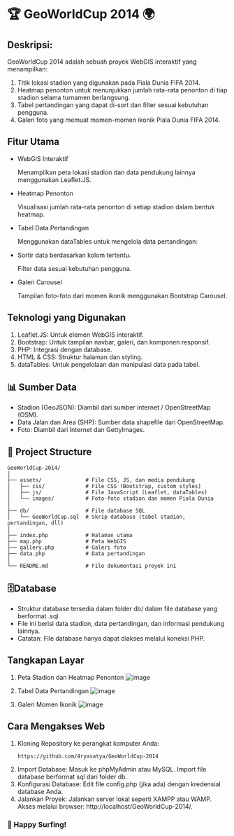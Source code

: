 # 🏆 GeoWorldCup 2014 🌍


## Deskripsi:
GeoWorldCup 2014 adalah sebuah proyek WebGIS interaktif yang menampilkan:

1. Titik lokasi stadion yang digunakan pada Piala Dunia FIFA 2014.
2. Heatmap penonton untuk menunjukkan jumlah rata-rata penonton di tiap stadion selama turnamen berlangsung.
3. Tabel pertandingan yang dapat di-sort dan filter sesuai kebutuhan pengguna.
4. Galeri foto yang memuat momen-momen ikonik Piala Dunia FIFA 2014.

## Fitur Utama
- WebGIS Interaktif

  Menampilkan peta lokasi stadion dan data pendukung lainnya menggunakan Leaflet.JS.

- Heatmap Penonton

  Visualisasi jumlah rata-rata penonton di setiap stadion dalam bentuk heatmap.

- Tabel Data Pertandingan

  Menggunakan dataTables untuk mengelola data pertandingan:

- Sortir data berdasarkan kolom tertentu.

  Filter data sesuai kebutuhan pengguna.


- Galeri Carousel

  Tampilan foto-foto dari momen ikonik menggunakan Bootstrap Carousel.


 
## Teknologi yang Digunakan
  1. Leaflet.JS: Untuk elemen WebGIS interaktif.
  2. Bootstrap: Untuk tampilan navbar, galeri, dan komponen responsif.
  3. PHP: Integrasi dengan database.
  4. HTML & CSS: Struktur halaman dan styling.
  5. dataTables: Untuk pengelolaan dan manipulasi data pada tabel.



## 📊 Sumber Data
  - Stadion (GeoJSON): Diambil dari sumber internet / OpenStreetMap (OSM).
  - Data Jalan dan Area (SHP): Sumber data shapefile dari OpenStreetMap.
  - Foto: Diambil dari Internet dan GettyImages.



## 💾 Project Structure
```
GeoWorldCup-2014/
│
├── assets/              # File CSS, JS, dan media pendukung
│   ├── css/             # File CSS (Bootstrap, custom styles)
│   ├── js/              # File JavaScript (Leaflet, dataTables)
│   └── images/          # Foto-foto stadion dan momen Piala Dunia
│
├── db/                  # File database SQL
│   └── GeoWorldCup.sql  # Skrip database (tabel stadion, pertandingan, dll)
│
├── index.php            # Halaman utama
├── map.php              # Peta WebGIS
├── gallery.php          # Galeri foto
├── data.php             # Data pertandingan
│
└── README.md            # File dokumentasi proyek ini
```

## 🗄Database
- Struktur database tersedia dalam folder db/ dalam file database yang berformat .sql.
- File ini berisi data stadion, data pertandingan, dan informasi pendukung lainnya.
- Catatan: File database hanya dapat diakses melalui koneksi PHP.

## Tangkapan Layar
1. Peta Stadion dan Heatmap Penonton
![image](https://github.com/user-attachments/assets/0df381e4-ff25-4fe7-ab01-4d9f3c452d63)

2. Tabel Data Pertandingan
![image](https://github.com/user-attachments/assets/e843e413-ede9-4b0f-8fdf-3acbce148210)

3. Galeri Momen Ikonik
![image](https://github.com/user-attachments/assets/e362a5bf-481a-4b07-bb8f-20033fdbfd0f)

## Cara Mengakses Web
1. Kloning Repository ke perangkat komputer Anda:
   ```
   https://github.com/4ryasatya/GeoWorldCup-2014
   ```
2. Import Database:
   Masuk ke phpMyAdmin atau MySQL.
   Import file database berformat sql dari folder db.
3. Konfigurasi Database:
   Edit file config.php (jika ada) dengan kredensial database Anda.
4. Jalankan Proyek:
   Jalankan server lokal seperti XAMPP atau WAMP.
   Akses melalui browser: http://localhost/GeoWorldCup-2014/.

### 🎉 Happy Surfing!

